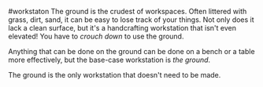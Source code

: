 #workstaton
The ground is the crudest of workspaces. Often littered with grass, dirt, sand, it can be easy to lose track of your things. Not only does it lack a clean surface, but it's a handcrafting workstation that isn't even elevated! You have to _crouch down_ to use the ground.

Anything that can be done on the ground can be done on a bench or a table more effectively, but the base-case workstation is _the ground_.

The ground is the only workstation that doesn't need to be made.
